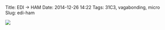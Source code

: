 Title: EDI -> HAM
Date: 2014-12-26 14:22
Tags: 31C3, vagabonding, micro
Slug: edi-ham

<img src="/media/images/2014-12-26 edi-ham.jpg" class="align-center" loading="lazy" />
